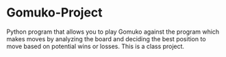 # Gomuko-Project
Python program that allows you to play Gomuko against the program which makes moves by analyzing the board and deciding the best position to move based on potential wins or losses. This is a class project.

